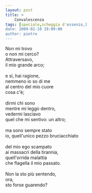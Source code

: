 ```yaml
---
layout: post
title: >
    Convalescenza
tags: [speciale,scheggia d'essenza,]
date: 2009-02-10 19:09:00
author: pietro
---
```

Non mi trovo<br/>o non mi cerco?<br/>Attraversavo,<br/>il mio grande arco;<br/><br/>e sì, hai ragione,<br/>nemmeno io so di me<br/>al centro del mio cuore<br/>cosa c'è;<br/><br/>dirmi chi sono<br/>mentre mi leggo dentro,<br/>vedermi lasciavo<br/>quel che mi sentivo: un altro;<br/><br/>ma sono sempre stato<br/>io, quell'unico pezzo bruciacchiato<br/><br/>del mio ego scampato<br/>ai massacri della tirannia,<br/>quell'orrida malattia<br/>che flagella il mio passato.<br/><br/>Non la sto più sentendo,<br/>ora,<br/>sto forse guarendo?
